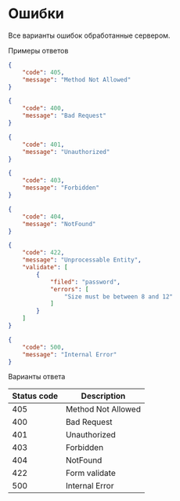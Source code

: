Ошибки
===================

Все варианты ошибок обработанные сервером.

Примеры ответов

```json title="Error <span class='color-error'>405</span>"
{
    "code": 405,
    "message": "Method Not Allowed"
}
```

```json title="Error <span class='color-error'>400</span>"
{
    "code": 400,
    "message": "Bad Request"
}
```

```json title="Error <span class='color-error'>401</span>"
{
    "code": 401,
    "message": "Unauthorized"
}
```

```json title="Error <span class='color-error'>403</span>"
{
    "code": 403,
    "message": "Forbidden"
}
```

```json title="Error <span class='color-error'>404</span>"
{
    "code": 404,
    "message": "NotFound"
}
```

```json title="Error <span class='color-error'>422</span>"
{
    "code": 422,
    "message": "Unprocessable Entity",
    "validate": [
        {
            "filed": "password",
            "errors": [
                "Size must be between 8 and 12"
            ]
        }
    ]
}
```

```json title="Error <span class='color-error'>500</span>"
{
    "code": 500,
    "message": "Internal Error"
}
```

Варианты ответа

| Status code                          | Description          |
|--------------------------------------|----------------------|
| <span class='color-error'>405</span> | Method Not Allowed   |
| <span class='color-error'>400</span> | Bad Request          |
| <span class='color-error'>401</span> | Unauthorized         |
| <span class='color-error'>403</span> | Forbidden            |
| <span class='color-error'>404</span> | NotFound             |
| <span class='color-error'>422</span> | Form validate        |
| <span class='color-error'>500</span> | Internal Error       |
